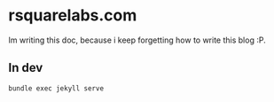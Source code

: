 # rsquarelabs.com


Im writing this doc, because i keep forgetting how to write this blog :P.


## In dev

`bundle exec jekyll serve`
